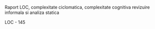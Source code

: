  Raport LOC, complexitate ciclomatica, complexitate cognitiva revizuire informala si analiza statica

 LOC - 145
